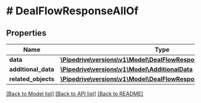 # # DealFlowResponseAllOf

## Properties

Name | Type | Description | Notes
------------ | ------------- | ------------- | -------------
**data** | [**\Pipedrive\versions\v1\Model\DealFlowResponseAllOfData[]**](DealFlowResponseAllOfData.md) |  |
**additional_data** | [**\Pipedrive\versions\v1\Model\AdditionalData**](AdditionalData.md) |  |
**related_objects** | [**\Pipedrive\versions\v1\Model\DealFlowResponseAllOfRelatedObjects**](DealFlowResponseAllOfRelatedObjects.md) |  |

[[Back to Model list]](../../README.md#models) [[Back to API list]](../../README.md#endpoints) [[Back to README]](../../README.md)
